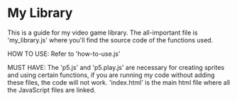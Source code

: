 # My Library
This is a guide for my video game library. The all-important file is 'my_library.js' where you'll find the source code of the functions used.

HOW TO USE:
Refer to 'how-to-use.js'

MUST HAVE:
The 'p5.js' and 'p5.play.js' are necessary for creating sprites and using certain functions, if you are running my code without adding these files, the code will not work. 'index.html' is the main html file where all the JavaScript files are linked.
